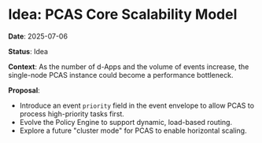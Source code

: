 # Idea: PCAS Core Scalability Model

**Date**: 2025-07-06

**Status**: Idea

**Context**:
As the number of d-Apps and the volume of events increase, the single-node PCAS instance could become a performance bottleneck.

**Proposal**:
- Introduce an event `priority` field in the event envelope to allow PCAS to process high-priority tasks first.
- Evolve the Policy Engine to support dynamic, load-based routing.
- Explore a future "cluster mode" for PCAS to enable horizontal scaling.
